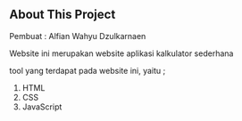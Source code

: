 


## About This Project
Pembuat : Alfian Wahyu Dzulkarnaen

Website ini merupakan website aplikasi kalkulator sederhana

tool yang terdapat pada website ini, yaitu ;
1. HTML
2. CSS
3. JavaScript
